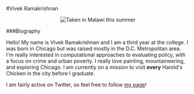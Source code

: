 #Vivek Ramakrishnan


<center>


![*Taken in Malawi this summer*](https://pbs.twimg.com/profile_images/1039364041351802881/srLS4IXb_400x400.jpg)

</center>

###Biography

Hello! My name is Vivek Ramakrishnan and I am a third year at the college. I was born in Chicago but was raised mostly in the D.C. Metropolitan area. I'm really interested in computational approaches to evaluating policy, with a focus on crime and urban poverty. I really love painting, mountaineering, and exploring Chicago. I am currently on a mission to visit **every** Harold's Chicken in the city before I graduate. 

I am fairly active on Twitter, so feel free to follow [my page](https://twitter.com/Vivek_r98)!

